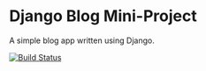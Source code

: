 # Django Blog Mini-Project

A simple blog app written using Django.

[![Build Status](https://travis-ci.org/dcasey720/simple-django-blog.svg?branch=master)](https://travis-ci.org/dcasey720/simple-django-blog)